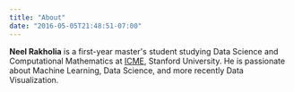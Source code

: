 ```yaml
---
title: "About"
date: "2016-05-05T21:48:51-07:00"
---
```


**Neel Rakholia** is a first-year master's student studying Data Science and Computational Mathematics at [ICME](https://icme.stanford.edu), Stanford University. He is passionate about Machine Learning, Data Science, and more recently Data Visualization. 
